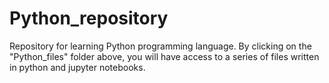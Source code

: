 # Python_repository
Repository for learning Python programming language. By clicking on the "Python_files" folder above, you will have access to a series of files written in python and jupyter notebooks.
